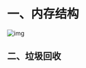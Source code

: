 # 一、内存结构

![img](https://cdn.jsdelivr.net/gh/wefashe/git-images@master/images/20210713152554.png)

## 二、垃圾回收